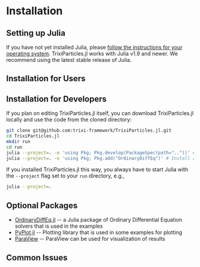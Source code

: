 # Installation

## Setting up Julia
If you have not yet installed Julia, please [follow the instructions for your
operating system](https://julialang.org/downloads/platform/). TrixiParticles.jl works
with Julia v1.9 and newer. We recommend using the latest stable release of Julia.

## Installation for Users


## Installation for Developers
If you plan on editing TrixiParticles.jl itself, you can download TrixiParticles.jl locally and use the
code from the cloned directory:
```bash
git clone git@github.com:trixi-framework/TrixiParticles.jl.git
cd TrixiParticles.jl
mkdir run
cd run
julia --project=. -e 'using Pkg; Pkg.develop(PackageSpec(path=".."))' # Install locally
julia --project=. -e 'using Pkg; Pkg.add("OrdinaryDiffEq")' # Install additional packages
```

If you installed TrixiParticles.jl this way, you always have to start Julia with the `--project`
flag set to your `run` directory, e.g.,
```bash
julia --project=.
```

## Optional Packages
- [OrdinaryDiffEq.jl](https://github.com/SciML/OrdinaryDiffEq.jl) -- a Julia package of Ordinary Differential Equation solvers that is used in the examples
- [PyPlot.jl](https://github.com/JuliaPy/PyPlot.jl) -- Plotting library that is used in some examples for plotting
- [ParaView](https://www.paraview.org/) -- ParaView can be used for visualization of results

## Common Issues